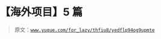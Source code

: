 # 【海外项目】5 篇

> 原文：[`www.yuque.com/for_lazy/thfiu8/yedflp94og9upmte`](https://www.yuque.com/for_lazy/thfiu8/yedflp94og9upmte)

